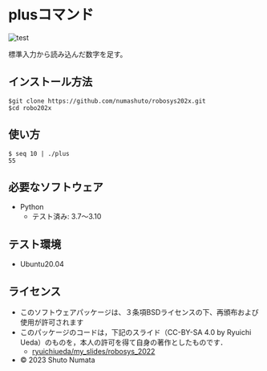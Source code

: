 # plusコマンド
![test](https://github.com/numashuto/robosys202x/actions/workflows/test.yml/badge.svg)

標準入力から読み込んだ数字を足す。

## インストール方法
```
$git clone https://github.com/numashuto/robosys202x.git
$cd robo202x
```

## 使い方

```
$ seq 10 | ./plus
55
```

## 必要なソフトウェア
* Python
  * テスト済み: 3.7〜3.10

## テスト環境
* Ubuntu20.04

## ライセンス
* このソフトウェアパッケージは、３条項BSDライセンスの下、再頒布および使用が許可されます
* このパッケージのコードは，下記のスライド（CC-BY-SA 4.0 by Ryuichi Ueda）のものを，本人の許可を得て自身の著作としたものです．
     * [ryuichiueda/my_slides/robosys_2022](https://github.com/ryuichiueda/my_slides/tree/master/robosys_2022)
* © 2023 Shuto Numata

